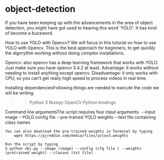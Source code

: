 # object-detection

If you have been keeping up with the advancements in the area of object detection, you might have got used to hearing this word 'YOLO'. It has kind of become a buzzword.

How to use YOLO with Opencv?
We will focus in this tutorial on how to use YOLO with Opencv. This is the best approach for beginners, to get quickly the algorythm working without doing complex installations.

Opencv: also opencv has a deep learning framework that works with YOLO. Just make sure you have opencv 3.4.2 at least.
Advantage: it works without needing to install anything except opencv.
Disadvantage: it only works with CPU, so you can’t get really high speed to process videos in real time.


Installing dependenciesFollowing things are needed to execute the code we will be writing.
>>Python 3
>>Numpy
>>OpenCV Python bindings

Command line argumentsThe script requires four input arguments.
    --input image
    --YOLO config file
    --pre-trained YOLO weights
    --text file containing class names
    
    
    You can also download the pre-trained weights in Terminal by typing 
        wget https://pjreddie.com/media/files/yolov3.weights
    
    Run the script by typing
    $ python obj.py --image (image) --config (cfg file ) --weights (pretrained weight) --classes (txt file)
    
    
